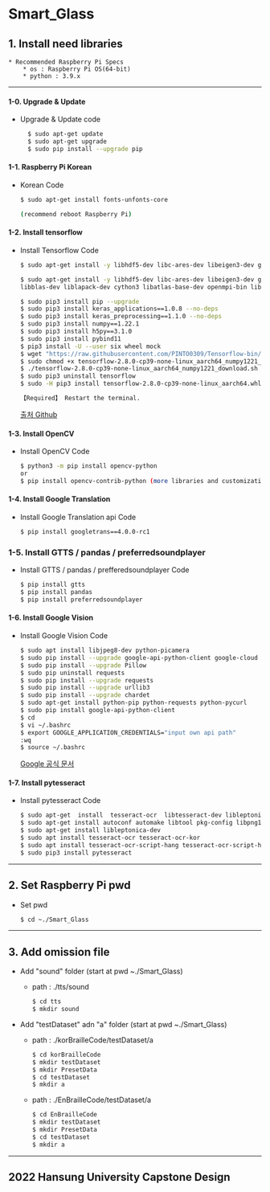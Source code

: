 # Smart_Glass

## 1. Install need libraries

    * Recommended Raspberry Pi Specs
        * os : Raspberry Pi OS(64-bit)
        * python : 3.9.x

___

#### 1-0. Upgrade & Update
   * Upgrade & Update code

       ```bash
         $ sudo apt-get update
         $ sudo apt-get upgrade
         $ sudo pip install --upgrade pip
       ```

#### 1-1. Raspberry Pi Korean
   * Korean Code
    
       ```bash
       $ sudo apt-get install fonts-unfonts-core
       
       (recommend reboot Raspberry Pi)
       ```

#### 1-2. Install tensorflow
   * Install Tensorflow Code
       
       ```bash
       $ sudo apt-get install -y libhdf5-dev libc-ares-dev libeigen3-dev gcc gfortran libgfortran5 libatlas3-base libatlas-base-dev libopenblas-dev libopenblas-base libblas-dev liblapack-dev cython3 libatlas-base-dev openmpi-bin libopenmpi-dev python3-dev

       $ sudo apt-get install -y libhdf5-dev libc-ares-dev libeigen3-dev gcc gfortran libgfortran5 libatlas3-base libatlas-base-dev libopenblas-dev libopenblas-base
       libblas-dev liblapack-dev cython3 libatlas-base-dev openmpi-bin libopenmpi-dev python3-dev build-essential cmake pkg-config libjpeg-dev libtiff5-dev libpng-dev libavcodec-dev libavformat-dev libswscale-dev libv4l-dev libxvidcore-dev libx264-dev libfontconfig1-dev libcairo2-dev libgdk-pixbuf2.0-dev libpango1.0-dev libgtk2.0-dev libgtk-3-dev libhdf5-serial-dev libhdf5-103 libqt5gui5 libqt5webkit5 libqt5test5

       $ sudo pip3 install pip --upgrade
       $ sudo pip3 install keras_applications==1.0.8 --no-deps
       $ sudo pip3 install keras_preprocessing==1.1.0 --no-deps
       $ sudo pip3 install numpy==1.22.1
       $ sudo pip3 install h5py==3.1.0
       $ sudo pip3 install pybind11
       $ pip3 install -U --user six wheel mock
       $ wget "https://raw.githubusercontent.com/PINTO0309/Tensorflow-bin/main/tensorflow-2.8.0-cp39-none-linux_aarch64_numpy1221_download.sh"
       $ sudo chmod +x tensorflow-2.8.0-cp39-none-linux_aarch64_numpy1221_download.sh
       $ ./tensorflow-2.8.0-cp39-none-linux_aarch64_numpy1221_download.sh
       $ sudo pip3 uninstall tensorflow
       $ sudo -H pip3 install tensorflow-2.8.0-cp39-none-linux_aarch64.whl

       【Required】 Restart the terminal.
       ```
      [출처 Github](https://github.com/PINTO0309/Tensorflow-bin)

#### 1-3. Install OpenCV
   * Install OpenCV Code
   
       ```bash
       $ python3 -m pip install opencv-python
       or
       $ pip install opencv-contrib-python (more libraries and customization)
       ```

#### 1-4. Install Google Translation
   * Install Google Translation api Code
   
       ```bash
       $ pip install googletrans==4.0.0-rc1
       ```

### 1-5. Install GTTS / pandas / preferredsoundplayer
   * Install GTTS / pandas / prefferedsoundplayer Code
   
       ```bash
       $ pip install gtts
       $ pip install pandas
       $ pip install preferredsoundplayer
       ```

#### 1-6. Install Google Vision
   * Install Google Vision Code

       ```bash
       $ sudo apt install libjpeg8-dev python-picamera
       $ sudo pip install --upgrade google-api-python-client google-cloud google-cloud-vision
       $ sudo pip install --upgrade Pillow
       $ sudo pip uninstall requests
       $ sudo pip install --upgrade requests
       $ sudo pip install --upgrade urllib3
       $ sudo pip install --upgrade chardet
       $ sudo apt-get install python-pip python-requests python-pycurl
       $ sudo pip install google-api-python-client
       $ cd
       $ vi ~/.bashrc
       $ export GOOGLE_APPLICATION_CREDENTIALS="input own api path"
       :wq
       $ source ~/.bashrc
       ```
      
      [Google 공식 문서](https://cloud.google.com/vision/docs/setup#linux-or-macos)

#### 1-7. Install pytesseract
   * Install pytesseract Code
   
       ```bash
       $ sudo apt-get  install  tesseract-ocr  libtesseract-dev libleptonica-dev 
       $ sudo apt-get install autoconf automake libtool pkg-config libpng12-dev libjpeg8-dev libtiff5-dev zlib1g-dev
       $ sudo apt-get install libleptonica-dev
       $ sudo apt install tesseract-ocr tesseract-ocr-kor
       $ sudo apt install tesseract-ocr-script-hang tesseract-ocr-script-hang-vert
       $ sudo pip3 install pytesseract
       ```

___

## 2. Set Raspberry Pi pwd
   * Set pwd
   
       ```bash
       $ cd ~./Smart_Glass
       ```

___

## 3. Add omission file

* Add "sound" folder    (start at pwd ~./Smart_Glass)
    * path : ./tts/sound
      
        ```bash
        $ cd tts
        $ mkdir sound
        ```

* Add "testDataset" adn "a" folder     (start at pwd ~./Smart_Glass)
    * path : ./korBrailleCode/testDataset/a

        ```bash
        $ cd korBrailleCode
        $ mkdir testDataset
        $ mkdir PresetData
        $ cd testDataset   
        $ mkdir a
        ```

    * path : ./EnBrailleCode/testDataset/a

        ```bash
        $ cd EnBrailleCode
        $ mkdir testDataset
        $ mkdir PresetData
        $ cd testDataset
        $ mkdir a
        ```

___

## 2022 Hansung University Capstone Design
